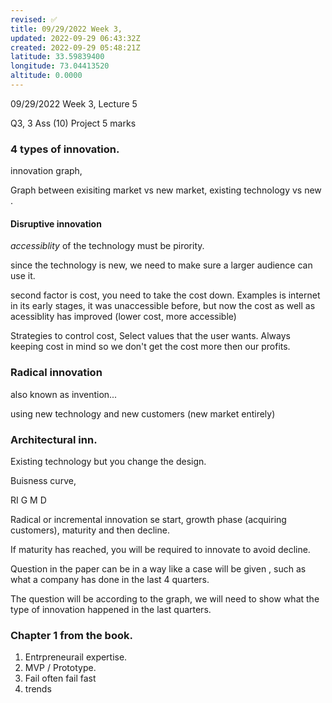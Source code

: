 ```yaml
---
revised: ✅
title: 09/29/2022 Week 3,
updated: 2022-09-29 06:43:32Z
created: 2022-09-29 05:48:21Z
latitude: 33.59839400
longitude: 73.04413520
altitude: 0.0000
---
```


09/29/2022 Week 3, Lecture 5

Q3, 3 Ass (10)
Project 5 marks

### 4 types of innovation.

innovation graph,

Graph between exisiting market vs new market,
existing technology vs new .

#### Disruptive innovation

*accessiblity* of the technology must be pirority.

since the technology is new, we need to make sure a larger audience can use it.

second factor is cost, you need to take the cost down.
Examples is internet in its early stages, it was unaccessible before, but now the cost as well as acessiblity has improved (lower cost, more accessible)

Strategies to control cost, 
Select values that the user wants.
Always keeping cost in mind so we don't get the cost more then our profits. 

### Radical innovation

also known as invention...

using new technology and new customers (new market entirely)

### Architectural inn.

Existing technology but you change the design.

Buisness curve,

RI G M D

Radical or incremental innovation se start, growth phase (acquiring customers), maturity and then decline.

If maturity has reached, you will be required to innovate to avoid decline.

Question in the paper can be in a way like a case will be given , such as what a company has done in the last 4 quarters.

The question will be according to the graph, we will need to show what the type of innovation happened in the last quarters.

### Chapter 1 from the book.

1. Entrpreneurail expertise.
2. MVP / Prototype.
3. Fail often fail fast
4. trends



